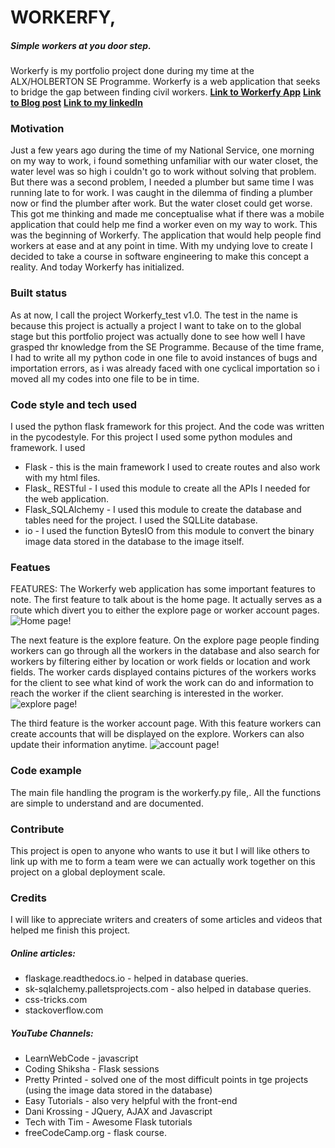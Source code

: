 # WORKERFY,
##### Simple workers at you door step.

Workerfy is my portfolio project done during my time at the ALX/HOLBERTON SE Programme. Workerfy is a web application that seeks to bridge the gap between finding civil workers.
**[Link to Workerfy App](http://12c692893a5e.bbc32185.alx-cod.online:5000/)**
**[Link to Blog post](http://kyeissimpleshell.code.blog/2022/06/04/portfolio-project-blog-postworkerfy/)**
**[Link to my linkedIn](https://www.linkedin.com/in/bernard-mensah-1734a2141)**

### Motivation
Just a few years ago during the time of my National Service, one morning on my way to work, i found something unfamiliar with our water closet, the water level was so high i couldn't go to work without solving that problem. But there was a second problem, I needed a plumber but same time I was running late to for work. I was caught in the dilemma of finding a plumber now or find the plumber after work. But the water closet could get worse. This got me thinking and made me conceptualise what if there was a mobile application that could help me find a worker even on my way to work. This was the beginning of Workerfy. The application that would help people find workers at ease and at any point in time. With my undying love to create I decided to take a course in software engineering to make this concept a reality. And today Workerfy has initialized.

### Built status 
As at now, I call the project Workerfy_test v1.0. The test in the name is because this project is actually a project I want to take on to the global stage but this portfolio project was actually done to see how well I have grasped thr knowledge from the SE Programme. Because of the time frame, I had to write all my python code in one file to avoid instances of bugs and importation errors, as i was already faced with one cyclical importation so i moved all my codes into one file to be in time.

### Code style and tech used
I used the python flask framework for this project. And the code was written in the pycodestyle.
For this project I used some python modules and framework. I used
* Flask - this is the main framework I used to create routes and also work with my html files.
* Flask_ RESTful - I used this module to create all  the APIs I needed for the web application.
* Flask_SQLAlchemy - I used this module to create the database and tables need for the project. I used the SQLLite database.
* io - I used the function BytesIO from this module to convert the binary image data stored in the database to the image itself.

### Featues
FEATURES:
The Workerfy web application has some important features to note. The first feature to talk about is the home page. It actually serves as a route which divert you to either the explore page or worker account pages.
![Home page!](~/Project-Portfolio-/static/image/home.jpg "Home Page ")

The next feature is the explore feature. On the explore page people finding workers can go through all the workers in the database and also search for workers by filtering either by location or work fields or location and work fields. The worker cards displayed contains pictures of the workers works for the client to see what kind of work the work can do and information to reach the worker if the client searching is interested in the worker.
![explore page!](~/Project-Portfolio-/static/image/explore.jpg "explore Page ")

The third feature is the worker account page. With this feature workers can create accounts that will be displayed on the explore. Workers can also update their information anytime.
![account page!](~/Project-Portfolio-/static/image/account.jpg "account Page")

### Code example
The main file handling the program is the workerfy.py file,. All the functions are simple to understand and are documented. 

### Contribute
This project is open to anyone who wants to use it but I will like others to link up with me to form a team were we can actually work together on this project on a global deployment scale.

### Credits
I will like to appreciate writers and creaters of some articles and videos that helped me finish this project. 

##### Online articles:
* flaskage.readthedocs.io - helped in database queries.
* sk-sqlalchemy.palletsprojects.com - also helped in database queries.
* css-tricks.com
* stackoverflow.com

##### YouTube Channels:
* LearnWebCode - javascript
* Coding Shiksha - Flask sessions
* Pretty Printed - solved one of the most difficult points in tge projects (using the image data stored in the database)
* Easy Tutorials - also very helpful with the front-end
* Dani Krossing - JQuery, AJAX and Javascript
* Tech with Tim - Awesome Flask tutorials
* freeCodeCamp.org - flask course. 
